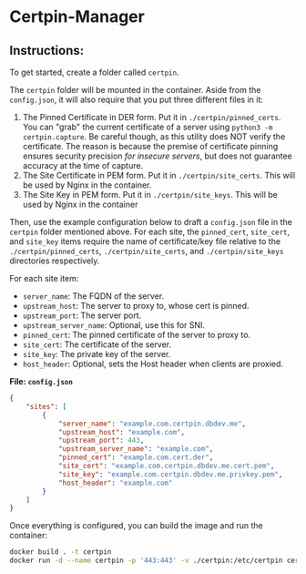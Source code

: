 # Certpin-Manager
## Instructions:

To get started, create a folder called `certpin`.

The `certpin` folder will be mounted in the container.
Aside from the `config.json`, it will also require that you put three different files in it:
1. The Pinned Certificate in DER form. Put it in `./certpin/pinned_certs`. You can "grab" the current certificate of a server using `python3 -m certpin.capture`. Be careful though, as this utility does NOT verify the certificate. The reason is because the premise of certificate pinning ensures security precision *for insecure servers*, but does not guarantee accuracy at the time of capture.
2. The Site Certificate in PEM form. Put it in `./certpin/site_certs`. This will be used by Nginx in the container.
3. The Site Key in PEM form. Put it in `./certpin/site_keys`. This will be used by Nginx in the container

Then, use the example configuration below to draft a `config.json` file in the `certpin` folder mentioned above.
For each site, the `pinned_cert`, `site_cert`, and `site_key` items require the name of certificate/key file relative to the `./certpin/pinned_certs`, `./certpin/site_certs`, and `./certpin/site_keys` directories respectively.

For each site item:
- `server_name`: The FQDN of the server.
- `upstream_host`: The server to proxy to, whose cert is pinned.
- `upstream_port`: The server port.
- `upstream_server_name`: Optional, use this for SNI.
- `pinned_cert`: The pinned certificate of the server to proxy to.
- `site_cert`: The certificate of the server.
- `site_key`: The private key of the server.
- `host_header`: Optional, sets the Host header when clients are proxied.

**File: `config.json`**
```json
{
    "sites": [
        {
            "server_name": "example.com.certpin.dbdev.me",
            "upstream_host": "example.com",
            "upstream_port": 443,
            "upstream_server_name": "example.com",
            "pinned_cert": "example.com.cert.der",
            "site_cert": "example.com.certpin.dbdev.me.cert.pem",
            "site_key": "example.com.certpin.dbdev.me.privkey.pem",
            "host_header": "example.com"
        }
    ]
}
```

Once everything is configured, you can build the image and run the container:
```bash
docker build . -t certpin
docker run -d --name certpin -p '443:443' -v ./certpin:/etc/certpin certpin
```


